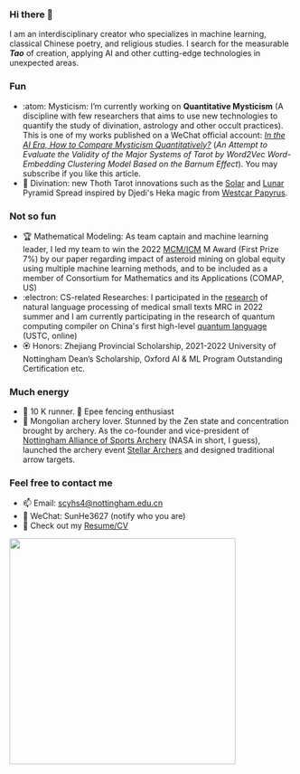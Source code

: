 ### Hi there 👋


I am an interdisciplinary creator who specializes in machine learning, classical Chinese poetry, and religious studies. I search for the measurable ***Tao*** of creation, applying AI and other cutting-edge technologies in unexpected areas.

### Fun
- :atom: Mysticism: I’m currently working on **Quantitative Mysticism** (A discipline with few researchers that aims to use new technologies to quantify the study of divination, astrology and other occult practices). This is one of my works published on a WeChat official account: [*In the AI Era, How to Compare Mysticism Quantitatively?*](https://mp.weixin.qq.com/s/5g5VZLNrwtjUNY1UV4_SXg) (*An Attempt to Evaluate the Validity of the Major Systems of Tarot by Word2Vec Word-Embedding Clustering Model Based on the Barnum Effect*). You may subscribe if you like this article.
- :crystal_ball: Divination: new Thoth Tarot innovations such as the [Solar](https://github.com/Sunhotep/Sunhotep/blob/main/Solar_Pyramid.png) and [Lunar](https://github.com/Sunhotep/Sunhotep/blob/main/Lunar_Pyramid.png) Pyramid Spread inspired by Djedi's Heka magic from [Westcar Papyrus](https://mjn.host.cs.st-andrews.ac.uk/egyptian/texts/corpus/pdf/Westcar.pdf).
### Not so fun
- :trophy: Mathematical Modeling: As team captain and machine learning leader, I led my team to win the 2022 [MCM/ICM](https://www.comap.com/contests/mcm-icm) M Award (First Prize 7%) by our paper regarding impact of asteroid mining on global equity using multiple machine learning methods, and to be included as a member of Consortium for Mathematics and its Applications (COMAP, US)
- :electron: CS-related Researches: I participated in the [research](https://github.com/Sunhotep/MediQA-Model) of natural language processing of medical small texts MRC in 2022 summer and I am currently participating in the research of quantum computing compiler on China's first high-level [quantum language](https://github.com/Sunhotep/quantric-project) (USTC, online)
- :rosette: Honors: Zhejiang Provincial Scholarship, 2021-2022 University of Nottingham Dean’s Scholarship, Oxford AI & ML Program Outstanding Certification etc.
### Much energy
- :runner: 10 K runner. :person_fencing: Epee fencing enthusiast
- :dart: Mongolian archery lover. Stunned by the Zen state and concentration brought by archery. As the co-founder and vice-president of [Nottingham Alliance of Sports Archery](https://mp.weixin.qq.com/s?__biz=MzkyNDMyNjYxNQ==&mid=2247483849&idx=1&sn=0a329a6cd969196af577c5e2a49a52ba&chksm=c1d6ce71f6a1476712b6809dec9903f242769dd144c3ed7be559d5b0721abb3d151dcf058e8c&mpshare=1&scene=1&srcid=10303vfvJaPyeC7Sg13DlJSW&sharer_sharetime=1667111589137&sharer_shareid=34c6fb97f54974a52a00cd0f20cb565e#rd) (NASA in short, I guess), launched the archery event [Stellar Archers](https://mp.weixin.qq.com/s?__biz=MzkyNDMyNjYxNQ==&mid=2247483777&idx=1&sn=ddf0e0df0561c72fc455ba8ccba6b406&chksm=c1d6ce39f6a1472f282b3985ccd7f69a1c1e34772c54897c0aab4a9a802244717852d7fd9f12&mpshare=1&scene=1&srcid=10300xcFDKdp3T0HsiehPTZL&sharer_sharetime=1667111575414&sharer_shareid=34c6fb97f54974a52a00cd0f20cb565e#rd) and designed traditional arrow targets.
### Feel free to contact me
- 📫 Email: scyhs4@nottingham.edu.cn
- 💬 WeChat: SunHe3627 (notify who you are)
- 🧸 Check out my [Resume/CV](https://github.com/Sunhotep/Sunhotep/blob/main/Long-CV.pdf)
<img src="https://github.com/Sunhotep/Sunhotep/blob/main/hello-sthtp-welcome.png" width="400">
